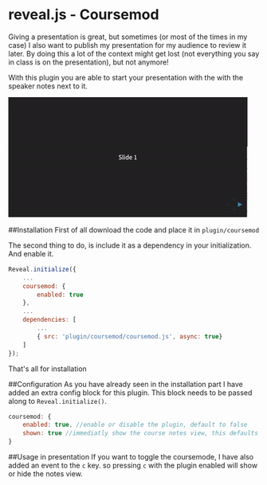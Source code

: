 # reveal.js - Coursemod
Giving a presentation is great, but sometimes (or most of the times in my case) I also want to publish my presentation for my audience to review it later.
By doing this a lot of the context might get lost (not everything you say in class is on the presentation), but not anymore!

With this plugin you are able to start your presentation with the with the speaker notes next to it.

![](coursemod.gif)

##Installation
First of all download the code and place it in `plugin/coursemod`

The second thing to do, is include it as a dependency in your initialization. And enable it.

```javascript
Reveal.initialize({
    ...
    coursemod: {
    	enabled: true
    },
    ...
    dependencies: [
        ...
        { src: 'plugin/coursemod/coursemod.js', async: true}
    ]
});
```

That's all for installation

##Configuration
As you have already seen in the installation part I have added an extra config block for this plugin. This block needs to be passed along to `Reveal.initialize()`.

```javascript
coursemod: {
	enabled: true, //enable or disable the plugin, default to false
	shown: true //immediatly show the course notes view, this defaults to true if not present.
}
```

##Usage in presentation
If you want to toggle the coursemode, I have also added an event to the `c` key. so pressing `c` with the plugin enabled will show or hide the notes view.
